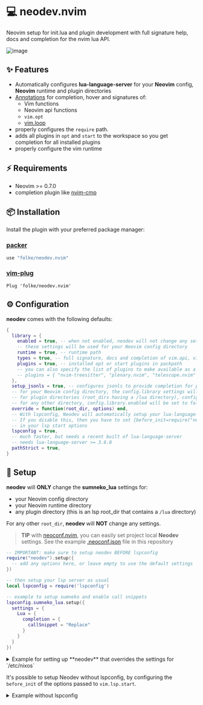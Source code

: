 # 💻 neodev.nvim

Neovim setup for init.lua and plugin development with full signature help, docs and
completion for the nvim lua API.

![image](https://user-images.githubusercontent.com/292349/201495543-ff532160-c8bd-4651-a16f-4fb682c9b945.png)

## ✨ Features

- Automatically configures **lua-language-server** for your **Neovim** config, **Neovim** runtime and plugin
  directories
- [Annotations](https://github.com/sumneko/lua-language-server/wiki/Annotations) for completion, hover and signatures of:
  - Vim functions
  - Neovim api functions
  - `vim.opt`
  - [vim.loop](https://github.com/luvit/luv)
- properly configures the `require` path.
- adds all plugins in `opt` and `start` to the workspace so you get completion
  for all installed plugins
- properly configure the vim runtime

## ⚡️ Requirements

- Neovim >= 0.7.0
- completion plugin like [nvim-cmp](https://github.com/hrsh7th/nvim-cmp)

## 📦 Installation

Install the plugin with your preferred package manager:

### [packer](https://github.com/wbthomason/packer.nvim)

```lua
use "folke/neodev.nvim"
```

### [vim-plug](https://github.com/junegunn/vim-plug)

```vim
Plug 'folke/neodev.nvim'
```

## ⚙️ Configuration

**neodev** comes with the following defaults:

```lua
{
  library = {
    enabled = true, -- when not enabled, neodev will not change any settings to the LSP server
    -- these settings will be used for your Neovim config directory
    runtime = true, -- runtime path
    types = true, -- full signature, docs and completion of vim.api, vim.treesitter, vim.lsp and others
    plugins = true, -- installed opt or start plugins in packpath
    -- you can also specify the list of plugins to make available as a workspace library
    -- plugins = { "nvim-treesitter", "plenary.nvim", "telescope.nvim" },
  },
  setup_jsonls = true, -- configures jsonls to provide completion for project specific .luarc.json files
  -- for your Neovim config directory, the config.library settings will be used as is
  -- for plugin directories (root_dirs having a /lua directory), config.library.plugins will be disabled
  -- for any other directory, config.library.enabled will be set to false
  override = function(root_dir, options) end,
  -- With lspconfig, Neodev will automatically setup your lua-language-server
  -- If you disable this, then you have to set {before_init=require("neodev.lsp").before_init}
  -- in your lsp start options
  lspconfig = true,
  -- much faster, but needs a recent built of lua-language-server
  -- needs lua-language-server >= 3.6.0
  pathStrict = true,
}
```

## 🚀 Setup

**neodev** will **ONLY** change the **sumneko_lua** settings for:

- your Neovim config directory
- your Neovim runtime directory
- any plugin directory (this is an lsp root_dir that contains a `/lua`
  directory)

For any other `root_dir`, **neodev** will **NOT** change any settings.

> **TIP** with [neoconf.nvim](https://github.com/folke/neoconf.nvim), you can easily set project local **Neodev** settings.
> See the example [.neoconf.json](https://github.com/folke/neodev.nvim/blob/main/.neoconf.json) file in this repository

```lua
-- IMPORTANT: make sure to setup neodev BEFORE lspconfig
require("neodev").setup({
  -- add any options here, or leave empty to use the default settings
})

-- then setup your lsp server as usual
local lspconfig = require('lspconfig')

-- example to setup sumneko and enable call snippets
lspconfig.sumneko_lua.setup({
  settings = {
    Lua = {
      completion = {
        callSnippet = "Replace"
      }
    }
  }
})
```

<details>
<summary>Example for setting up **neodev** that overrides the settings for `/etc/nixos`</summary>

```lua
-- You can override the default detection using the override function
-- EXAMPLE: If you want a certain directory to be configured differently, you can override its settings
require("neodev").setup({
  override = function(root_dir, library)
    if require("neodev.util").has_file(root_dir, "/etc/nixos") then
      library.enabled = true
      library.plugins = true
    end
  end,
})
```

</details>

It's possible to setup Neodev without lspconfig, by configuring the `before_init`
of the options passed to `vim.lsp.start`.

<details>
<summary>Example without lspconfig</summary>

```lua
require("neodev").setup()
vim.lsp.start({
  name = "lua-language-server",
  cmd = { "lua-language-server" },
  before_init = require("neodev.lsp").before_init,
  root_dir = vim.fn.getcwd(),
  settings = { Lua = {} },
})
```

</details>

